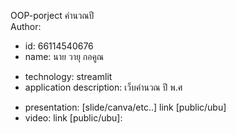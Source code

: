 OOP-porject
คำนวณปี                
Author: 
  * id: 66114540676
  * name: นาย วายุ กอคูณ
- technology: streamlit
- application description: เว็บคำนวณ ปี พ.ศ

* presentation: [slide/canva/etc..] link [public/ubu]
* video: link [public/ubu]:
